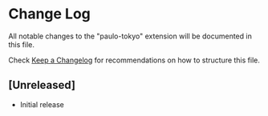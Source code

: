 # Change Log

All notable changes to the "paulo-tokyo" extension will be documented in this file.

Check [Keep a Changelog](http://keepachangelog.com/) for recommendations on how to structure this file.

## [Unreleased]

- Initial release
